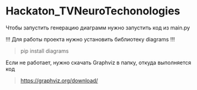 # Hackaton_TVNeuroTechonologies
Чтобы запустить генерацию диаграмм нужно запустить код из main.py

!!! Для работы проекта нужно установить библиотеку diagrams !!!
> pip install diagrams

Если не работает, нужно скачать Graphviz в папку, откуда выполняется код
> https://graphviz.org/download/
